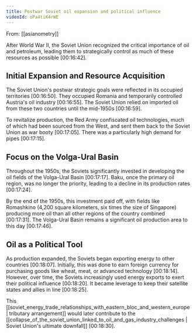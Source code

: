 ```yaml
---
title: Postwar Soviet oil expansion and political influence
videoId: oPa4tiK4rWE
---
```


From: [[asianometry]] <br/> 

After World War II, the Soviet Union recognized the critical importance of oil and petroleum, leading them to strategically control as much of these resources as possible <a class="yt-timestamp" data-t="00:16:42">[00:16:42]</a>.

## Initial Expansion and Resource Acquisition
The Soviet Union's postwar strategic goals were reflected in its occupied territories <a class="yt-timestamp" data-t="00:16:50">[00:16:50]</a>. They occupied Romania and temporarily controlled Austria's oil industry <a class="yt-timestamp" data-t="00:16:55">[00:16:55]</a>. The Soviet Union relied on imported oil from these two countries until the mid-1950s <a class="yt-timestamp" data-t="00:16:59">[00:16:59]</a>.

To revitalize production, the Red Army confiscated oil technologies, much of which had been sourced from the West, and sent them back to the Soviet Union as war booty <a class="yt-timestamp" data-t="00:17:05">[00:17:05]</a>. There was a particularly high demand for pipes <a class="yt-timestamp" data-t="00:17:15">[00:17:15]</a>.

## Focus on the Volga-Ural Basin
Throughout the 1950s, the Soviets significantly invested in developing the oil fields of the Volga-Ural Basin <a class="yt-timestamp" data-t="00:17:17">[00:17:17]</a>. Baku, once the primary oil region, was no longer the priority, leading to a decline in its production rates <a class="yt-timestamp" data-t="00:17:24">[00:17:24]</a>.

By the end of the 1950s, this investment paid off, with fields like Romashkino (4,200 square kilometers, six times the size of Singapore) producing more oil than all other regions of the country combined <a class="yt-timestamp" data-t="00:17:31">[00:17:31]</a>. The Volga-Ural Basin remains a significant oil production area to this day <a class="yt-timestamp" data-t="00:17:46">[00:17:46]</a>.

## Oil as a Political Tool
As production expanded, the Soviets began exporting energy to other countries <a class="yt-timestamp" data-t="00:18:07">[00:18:07]</a>. Initially, this was done to earn foreign currency for purchasing goods like wheat, meat, or advanced technology <a class="yt-timestamp" data-t="00:18:14">[00:18:14]</a>. However, over time, the Soviets increasingly used energy exports to exert their political influence <a class="yt-timestamp" data-t="00:18:20">[00:18:20]</a>. It became leverage to keep their satellite states and allies in line <a class="yt-timestamp" data-t="00:18:25">[00:18:25]</a>.

This [[soviet_energy_trade_relationships_with_eastern_bloc_and_western_europe | tributary arrangement]] would later contribute to the [[collapse_of_the_soviet_union_linked_to_oil_and_gas_industry_challenges | Soviet Union's ultimate downfall]] <a class="yt-timestamp" data-t="00:18:30">[00:18:30]</a>.